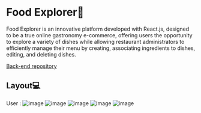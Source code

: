 # Food Explorer📁

Food Explorer is an innovative platform developed with React.js, designed to be a true online gastronomy e-commerce, offering users the opportunity to explore a variety of dishes while allowing restaurant administrators to efficiently manage their menu by creating, associating ingredients to dishes, editing, and deleting dishes.

[Back-end repository](https://github.com/leonardomenezes7/food_explorer_api)

## Layout💻

User :
![image](https://github.com/leonardomenezes7/foodexplorer_frontend/assets/145611761/846cc598-a065-44e7-b9ac-9f18c33e3e47)
![image](https://github.com/leonardomenezes7/foodexplorer_frontend/assets/145611761/8805c2a9-f056-494b-a356-e0133c9e8478)
![image](https://github.com/leonardomenezes7/foodexplorer_frontend/assets/145611761/f3bc6373-1927-4fad-a3c2-a1beac07cce1)
![image](https://github.com/leonardomenezes7/foodexplorer_frontend/assets/145611761/4273f1db-85d3-484a-bdd4-df7a163c5c8d)
![image](https://github.com/leonardomenezes7/foodexplorer_frontend/assets/145611761/77710276-443b-4827-93b0-518c2b8cd117)





